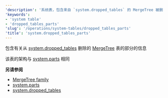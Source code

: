 ```yaml
---
'description': '系统表，包含来自 `system.dropped_tables` 的 MergeTree 被删除表的分区片段信息'
'keywords':
- 'system table'
- 'dropped_tables_parts'
'slug': '/operations/system-tables/dropped_tables_parts'
'title': 'system.dropped_tables_parts'
---
```


包含有关从 [system.dropped_tables](./dropped_tables.md) 删除的 [MergeTree](../../engines/table-engines/mergetree-family/mergetree.md) 表的部分的信息

该表的架构与 [system.parts](./parts.md) 相同

**另请参阅**

- [MergeTree family](../../engines/table-engines/mergetree-family/mergetree.md)
- [system.parts](./parts.md)
- [system.dropped_tables](./dropped_tables.md)
